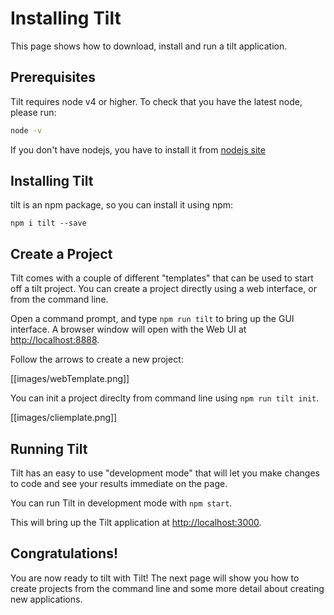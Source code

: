 # Installing Tilt

This page shows how to download, install and run a tilt application.

## Prerequisites

Tilt requires node v4 or higher. To check that you have the latest node, please run:

```bash
node -v
```

If you don't have nodejs, you have to install it from [nodejs site](http://nodejs.org)

## Installing Tilt

tilt is an npm package, so you can install it using npm:

    npm i tilt --save

## Create a Project

Tilt comes with a couple of different "templates" that can be used to start off
a tilt project.  You can create a project directly using a web interface, or
from the command line.

Open a command prompt, and type `npm run tilt` to bring up the GUI interface.
A browser window will open with the Web UI at
[http://localhost:8888](http://localhost:8888).

Follow the arrows to create a new project:

[[images/webTemplate.png]]

You can init a project direclty from command line using `npm run tilt init`.

[[images/cliemplate.png]]

## Running Tilt

Tilt has an easy to use "development mode" that will let you make changes to
code and see your results immediate on the page.

You can run Tilt in development mode with `npm start`.

This will bring up the Tilt application at
[http://localhost:3000](http://localhost:3000).

## Congratulations!

You are now ready to tilt with Tilt! The next page will show you how to create
projects from the command line and some more detail about creating new
applications.
